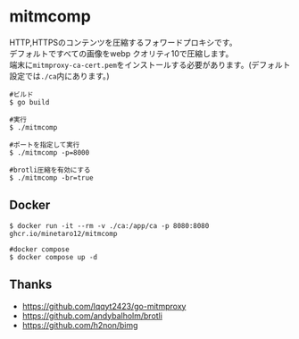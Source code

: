 # mitmcomp
HTTP,HTTPSのコンテンツを圧縮するフォワードプロキシです。  
デフォルトですべての画像をwebp クオリティ10で圧縮します。  
端末に`mitmproxy-ca-cert.pem`をインストールする必要があります。(デフォルト設定では`./ca`内にあります。)

```
#ビルド
$ go build

#実行
$ ./mitmcomp

#ポートを指定して実行
$ ./mitmcomp -p=8000

#brotli圧縮を有効にする
$ ./mitmcomp -br=true
```

## Docker
```
$ docker run -it --rm -v ./ca:/app/ca -p 8080:8080 ghcr.io/minetaro12/mitmcomp

#docker compose
$ docker compose up -d
```

## Thanks
- https://github.com/lqqyt2423/go-mitmproxy
- https://github.com/andybalholm/brotli
- https://github.com/h2non/bimg
